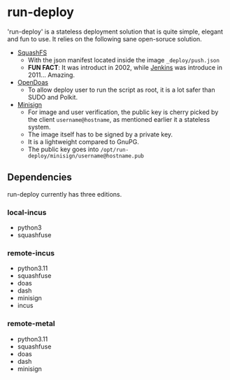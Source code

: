 # run-deploy

'run-deploy' is a stateless deployment solution that is quite simple, elegant and fun to use.  It relies on the following sane open-soruce solution.

* [SquashFS](https://en.wikipedia.org/wiki/SquashFS)
  * With the json manifest located inside the image `_deploy/push.json`
  * **FUN FACT**: It was introduct in 2002, while [Jenkins](https://en.wikipedia.org/wiki/Jenkins_(software)) was introduce in 2011... Amazing.
* [OpenDoas](https://wiki.archlinux.org/title/Doas)
  * To allow deploy user to run the script as root, it is a lot safer than SUDO and Polkit.
* [Minisign](https://jedisct1.github.io/minisign/)
  * For image and user verification, the public key is cherry picked by the client `username@hostname`, as mentioned earlier it a stateless system.
  * The image itself has to be signed by a private key.
  * It is a lightweight compared to GnuPG.
  * The public key goes into `/opt/run-deploy/minisign/username@hostname.pub`

## Dependencies

run-deploy currently has three editions.

### local-incus

* python3
* squashfuse

### remote-incus
* python3.11
* squashfuse
* doas
* dash
* minisign
* incus

### remote-metal
* python3.11
* squashfuse
* doas
* dash
* minisign